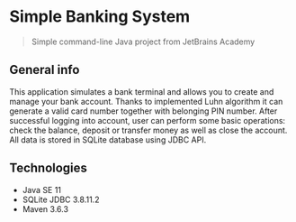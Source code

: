 # Simple Banking System
> Simple command-line Java project from JetBrains Academy

## General info
This application simulates a bank terminal and allows you to create and manage your bank account. Thanks to implemented Luhn algorithm it can generate a valid card number together with belonging PIN number. After successful logging into account, user can perform some basic operations: check the balance, deposit or transfer money as well as close the account. All data is stored in SQLite database using JDBC API.

## Technologies
* Java SE 11
* SQLite JDBC 3.8.11.2
* Maven 3.6.3
